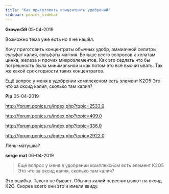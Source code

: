 ```yaml
---
title: "Как приготовить концентраты удобрений"
sidebar: ponics_sidebar
---
```


**Grower59** 05-04-2019

Возможно тема уже есть но я не нашёл.

Хочу приготовить концентраты обычных удобр, аммиачной селитры, сульфат калия, сульфаты магния. Больше всего вопросов к хелатам цинка, железа и прочих микроэлементов. Как это седлать что бы погрешность была минимальной и как потом это всё высчитывать. Так же какой срок годности таких концентратов. 

Ещё вопрос у меня в удобрении комплексном есть элемент K2O5 Это что за оксид калия, сколько там калия? 


**Pip** 05-04-2019

http://forum.ponics.ru/index.php?topic=2533.0

http://forum.ponics.ru/index.php?topic=409.0

http://forum.ponics.ru/index.php?topic=336.0

http://forum.ponics.ru/index.php?topic=2922.0

Лень-матушка?


**serge mat** 06-04-2019

> Ещё вопрос у меня в удобрении комплексном есть элемент K2O5 Это что за оксид калия, сколько там калия? 

Это ошибка. Такого не бывает. Обычно калий пересчитывают на оксид К2О. Скорее всего они это и имели ввиду.


